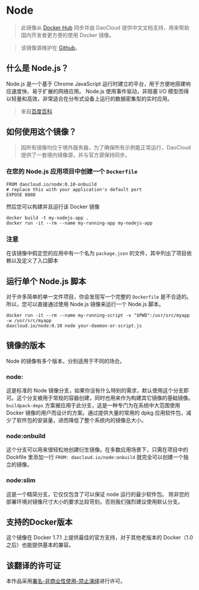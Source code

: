 # Node

> 此镜像从 [Docker Hub](https://registry.hub.docker.com/u/library/node/) 同步并由 DaoCloud 提供中文文档支持，用来帮助国内开发者更方便的使用 Docker 镜像。

> 该镜像源维护在 [Github](https://github.com/docker-library/official-images/blob/master/library/node)。

## 什么是 Node.js？

Node.js 是一个基于 Chrome JavaScript 运行时建立的平台，用于方便地搭建响应速度快、易于扩展的网络应用。 Node.js 使用事件驱动，非阻塞 I/O 模型而得以轻量和高效，非常适合在分布式设备上运行的数据密集型的实时应用。

>来自[百度百科](http://baike.baidu.com/view/3974030.htm)


## 如何使用这个镜像？

> 因所有镜像均位于境外服务器，为了确保所有示例能正常运行，DaoCloud 提供了一套境内镜像源，并与官方源保持同步。

### 在您的 Node.js 应用项目中创建一个 `Dockerfile`

```
FROM daocloud.io/node:0.10-onbuild
# replace this with your application's default port
EXPOSE 8888
```

然后您可以构建并且运行该 Docker 镜像

```
docker build -t my-nodejs-app .
docker run -it --rm --name my-running-app my-nodejs-app
```

### 注意

在该镜像中假定您的应用中有一个名为 `package.json` 的文件，其中列出了项目依赖以及定义了入口脚本

## 运行单个 Node.js 脚本

对于许多简单的单一文件项目，你会发现写一个完整的 `Dockerfile` 是不合适的。 所以，您可以直接通过使用 Node.js 镜像来运行一个 Node.js 脚本。

```
docker run -it --rm --name my-running-script -v "$PWD":/usr/src/myapp -w /usr/src/myapp 
daocloud.io/node:0.10 node your-daemon-or-script.js
```

## 镜像的版本

Node 的镜像有多个版本，分别适用于不同的场合。

### node:<version>

这是标准的 Node 镜像分支，如果你没有什么特别的需求，默认使用这个分支即可。这个分支被用于常规的容器创建，同时也用来作为构建其它镜像的基础镜像。 `buildpack-deps` 方案被应用于此分支，这是一种专门为在系统中大范围使用 Docker 镜像的用户而设计的方案。通过提供大量的常用的 dpkg 应用软件包，减少了软件包的安装量，进而降低了整个系统内的镜像总大小。

### node:onbuild

这个分支可以用来很轻松地创建衍生镜像。在多数应用场景下，只需在项目中的 Dockfile 里添加一行 `FROM: daocloud.io/node:onbuild` 就完全可以创建一个独立的镜像。

### node:slim

这是一个精简分支，它仅仅包含了可以保证 node 运行的最少软件包。 除非您的部署环境对镜像尺寸大小的要求比较苛刻，否则我们强烈建议使用默认分支。

## 支持的Docker版本

这个镜像在 Docker 1.7.1 上提供最佳的官方支持，对于其他老版本的 Docker（1.0 之后）也能提供基本的兼容。

## 该翻译的许可证

本作品采用[署名-非商业性使用-禁止演绎](http://creativecommons.org/licenses/by-nc-nd/4.0/)进行许可。
